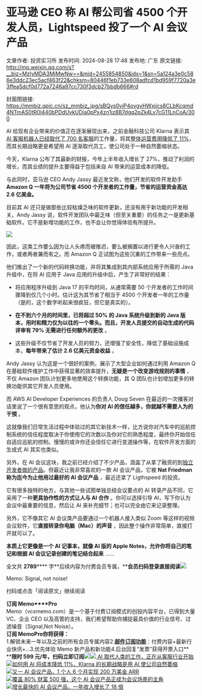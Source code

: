 # 亚马逊 CEO 称 AI 帮公司省 4500 个开发人员，Lightspeed 投了一个 AI 会议产品

文章作者: 投资实习所
发布时间: 2024-08-28 17:48
发布地: 广东
原文链接: http://mp.weixin.qq.com/s?__biz=MzIyMDA3MjMwNw==&mid=2455854850&idx=1&sn=5a124a3e0c586e3ddc23ec5acf463f22&chksm=80446f1eb733e608adfcd1bd959f7720a3e3ffea5dcf0d772a7246a97cc730f3dcb27bbdb666#rd

封面图链接: https://mmbiz.qpic.cn/sz_mmbiz_jpg/sBQys0vjP4ovgvHWxjics8CLbKcqmd4NTmAS0tR0l440bPDdUvkUDia0pPx4zn1jz8B7dgq2pZk4Lv7cG11LnCoA/300

AI 给现有企业带来的价值正在逐渐展现出来，之前金融科技公司 Klarna 表示其 [AI 客服机器人已经取代了 700
名客服](http://mp.weixin.qq.com/s?__biz=MzIyMDA3MjMwNw==&mid=2455853161&idx=1&sn=ac93dca7d683fdb2d58d43496a4b2a03&chksm=80446875b733e163af186a8781ea90cf030edaaf1a7998d2553f10b2bdb557850e19e51b5009&scene=21#wechat_redirect)的工作量，将其[整体运营费用降低了
11%](http://mp.weixin.qq.com/s?__biz=MzIyMDA3MjMwNw==&mid=2455854033&idx=1&sn=be83a551f615d35b8845bceebc3435e9&chksm=80446bcdb733e2db2d3f0b781a3ed0759a84cacfe335d190348d227e8f08691b812bcd1b236b&scene=21#wechat_redirect)，而其长期战略更是希望用
AI 逐渐取代员工，使公司处于一种自然萎缩状态。

今天，Klarna 公布了其最新的财报，今年上半年收入增长了 27%，推动了利润的增长，而其业绩的提升主要得益于包括来自 AI 带来的运营成本的降低。

与此同时，亚马逊 CEO Andy Jassy 最近发文称，他们开发的软件开发助手 **Amazon Q 一年将为公司节省 4500
个开发者的工作量，节省的运营资金高达 2.6 亿美金。**

目前其 AI 还只是做那些比较枯燥乏味的软件更新，还没有用于新功能的开发相关。Andy Jassy
说，软件开发团队中最乏味（但至关重要）的任务之一是更新基础软件。它不是新增功能的工作，也不会让你觉得体验有所提升。

![](https://mmbiz.qpic.cn/sz_mmbiz_jpg/sBQys0vjP4ovgvHWxjics8CLbKcqmd4NTDmXFfc2TUjusk0cMQNFooxib2ob0cwC41oVDAWS7Cq0aApkhvAUAyZw/640?wx_fmt=jpeg&from=appmsg)

因此，这类工作要么因为让人头疼而被推迟，要么被搁置以进行更令人兴奋的工作，或者两者兼而有之。而 Amazon Q 正试图为这些沉重的工作带来一些亮点。

他们推出了一个新的代码转换功能，并将其集成到其内部系统应用于所需的 Java 升级中，在将 AI 应用于 Java 应用的升级中后，产生了非常好的结果：

  * 将应用程序升级到 Java 17 的平均时间，从通常需要 50 个开发者的工作时间骤降到仅几个小时。估计这为其节省了相当于 4500 个开发者一年的工作量（是的，这个数字听起来很疯狂，但它是真实的）。

  * **在不到六个月的时间里，已将超过 50% 的 Java 系统升级到新的 Java 版本，用时和精力仅为以往的一个零头。而且，开发人员提交的自动生成的代码评审有 79% 无需进行任何额外的更改** 。

  * 这些升级不仅节省了开发人员的努力，还增强了安全性，降低了基础设施成本，**每年带来了估计 2.6 亿美元资金收益** 。

Andy Jassy 认为这是一个很好的案例，展示了大型企业如何通过利用 Amazon Q
在基础软件维护工作中获得显著的效率提升，**无疑是一个改变游戏规则的事情** ，不仅 Amazon 团队计划更多地使用这个转换功能，其 Q
团队也计划增加更多的转换功能供其它开发人员使用。

而 AWS AI Developer Experiences 的负责人 Doug Seven 在最近的一次播客对话里说了一个很有意思的观点，他认为**你对
AI 的信任越多，你就越不需要人为的干预** 。

这就像我们日常生活过程中体验过的其它新技术一样，比方说你对汽车中的巡航控制系统的信任程度取决于你使用它的次数以及你对它的熟悉程度，最终你开始信任自适应巡航的控制。慢慢的或许你还会信任它进行变道操作等，在软件开发方面的生成式
AI 其实也类似。

另外，在 AI
会议这块，我之前已经介绍了不少产品，涵盖了从拿了融资的到[独立开发者做的产品](http://mp.weixin.qq.com/s?__biz=MzIyMDA3MjMwNw==&mid=2455854783&idx=1&sn=00c651aff83c145de549c0dfce32aa1f&chksm=80446ea3b733e7b53a9353564e1176365fb481d0f137c226563978ac1bd10e2060e84d000f9d&scene=21#wechat_redirect)。但最近让我非常喜欢的一款
AI 会议产品，它被 **Nat Friedman 称为迄今为止他用过最好的 AI 会议产品** ，最近还拿了 Ligthspeed 的投资。

它有很多独特的地方，与其他一些试图单独总结会议要点的 AI 转录产品不同，它采用了一种**更具协作性的方式让人与 AI 合作** 。你可以选择引导
AI，写下你认为会议中最重要的信息，然后让 AI 来补充细节；也可以完全由它来记录整理。

另外，它不像其它 AI 会议类产品要通过一个机器人接入类似 Zoom 等这样的视频会议软件，它**直接转录你电脑（Mac）的声音**
，因此整个操作非常简单，直接打开就可以了。

**本质上它更像是一个 AI 记事本，就像 AI 版的 Apple Notes，允许你将自己的笔记和根据 AI 会议记录创建的笔记结合起来** ……

全文共 **2789******
字**后续内容为付费会员专属，****会员扫码登录直接阅读**![](https://mmbiz.qpic.cn/sz_mmbiz_png/sBQys0vjP4ovgvHWxjics8CLbKcqmd4NT1ldMj86B8f35WvU8uGrYOekKHzOZzqDSWIiaaFRnSo4FibxgF4Hp0acg/640?wx_fmt=png&from=appmsg)  

Memo: Signal, not noise!

扫码或点击「阅读原文」继续阅读

**订阅 Memo****Pro**  
Memo（vcsmemo.com）是一个基于付费订阅模式的创投内容平台，已得到大量 VC、企业 CEO
以及高管的支持，我们希望帮助你捕捉最具价值的行业信号、过滤噪音（Signal,Not Noise）。  
**订阅 Memo****Pro****你将获得：**  
1.解锁未来一年以及之前的所有会员专属内容2.[**邮件订阅功能**](http://mp.weixin.qq.com/s?__biz=MzIyMDA3MjMwNw==&mid=2455853781&idx=1&sn=b6f8e3ddc87e9531f3f8c3e9cd98bd9f&chksm=80446ac9b733e3df93b89c17e905182bda7f4d132f3ac468961dfd70badeb92b9fcdf9f7083b&scene=21#wechat_redirect)：付费内容+最新行业快讯+...3.优先体验
Memo 新产品和新功能4.后台回复“发票”获得开票入口**  
****限时 599
元/年，扫码立即订阅**![](https://mmbiz.qpic.cn/mmbiz_png/mrJibAziaMQhQGoNHniac6wGOyRe172dlS0HCYicyjiaCTtly2pULIz6YPNsXeRjoQFSuDYezsia4ibhbAc1X3GKtVRyw/640?wx_fmt=png&wxfrom=5&wx_lazy=1&wx_co=1)[![](https://mmbiz.qpic.cn/sz_mmbiz_jpg/sBQys0vjP4qWhkJZfZKAwqP2ZQYiaFbiaVz5A8aroysoJg64ibSrUBZiafykwDdQQhlUZzXZudz2hU2sibVBuT0NvMg/640?wx_fmt=jpeg)
AI
取代人类的工作，正在从客服行业开始](https://mp.weixin.qq.com/s?__biz=MzIyMDA3MjMwNw==&mid=2455853161&idx=1&sn=ac93dca7d683fdb2d58d43496a4b2a03&chksm=80446875b733e163af186a8781ea90cf030edaaf1a7998d2553f10b2bdb557850e19e51b5009&scene=21#wechat_redirect)  
[![](https://mmbiz.qpic.cn/sz_mmbiz_jpg/sBQys0vjP4rtGYMiacjDvEgg2U7NtrnBEDkyRmJ7QmGetc8ibl3rIhibV8xwcWXNyh2DJu1bb30y3kPFzkBvTRd8w/640?wx_fmt=jpeg)如何用
AI 将成本降低 11%，Klarna 的长期战略是用 AI
使公司自然萎缩](https://mp.weixin.qq.com/s?__biz=MzIyMDA3MjMwNw==&mid=2455854033&idx=1&sn=be83a551f615d35b8845bceebc3435e9&chksm=80446bcdb733e2db2d3f0b781a3ed0759a84cacfe335d190348d227e8f08691b812bcd1b236b&scene=21#wechat_redirect)  
[![](https://mmbiz.qpic.cn/sz_mmbiz_jpg/sBQys0vjP4o5GDyhaOSn9cQ9vCOHFPZsNJG447hXYwFkQnv0xIq9Foo9VD5gPvfvo1S2jwtYiaWHX5s3XHYibSJw/640?wx_fmt=jpeg)又一
AI 会议产品，1 个人 6 个月实现 200 万美金
ARR](https://mp.weixin.qq.com/s?__biz=MzIyMDA3MjMwNw==&mid=2455854783&idx=1&sn=00c651aff83c145de549c0dfce32aa1f&chksm=80446ea3b733e7b53a9353564e1176365fb481d0f137c226563978ac1bd10e2060e84d000f9d&scene=21#wechat_redirect)  
[![](https://mmbiz.qpic.cn/sz_mmbiz_jpg/sBQys0vjP4q1elqG17CVaM7yeRSLKiamicpbaf9f3IWRzdRf6Pwhkdnr5D7ZHCR7Bk9z4YoibczJOOkJVW2ESVfuQ/640?wx_fmt=jpeg)覆盖
80% 财富 500 强，这个 AI
会议产品正成为会议场景的主角](https://mp.weixin.qq.com/s?__biz=MzIyMDA3MjMwNw==&mid=2455853769&idx=1&sn=ffdddfd03f0b59dcd80624ea562272d1&chksm=80446ad5b733e3c30686975151d9af69ec9ef169f348b76bc6d72765ca500e235f2d8f3c8722&scene=21#wechat_redirect)  
[![](https://mmbiz.qpic.cn/sz_mmbiz_jpg/sBQys0vjP4pnXexu3o7BDlZVdBExuXhugpKNyTQoqP4ZfBqYGnMA9wSER35fXlB4LMQyQBnm4oyIfMiagTGsyDQ/640?wx_fmt=jpeg)增长最快的
AI 会议产品，一年收入增长了 18
倍](https://mp.weixin.qq.com/s?__biz=MzIyMDA3MjMwNw==&mid=2455853370&idx=1&sn=a3f50d9d2ecafd112f60f6dac92fbcff&chksm=80446926b733e030b35cf7eaa8428e540581fc684da35b2540d2287703e55cb9ec60bdcd1a1e&scene=21#wechat_redirect)

  

